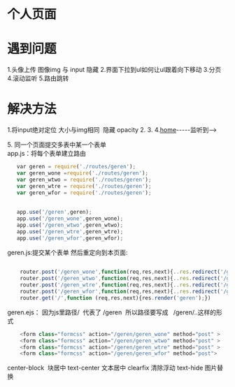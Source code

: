 
# 个人页面




# 遇到问题
1.头像上传  图像img 与 input 隐藏
2.界面下拉到ul如何让ul跟着向下移动
3.分页
4.滚动监听
5.路由跳转

# 解决方法

1.将input绝对定位 大小与img相同  隐藏  opacity
2.
3.
4.<a href="#home">home</a>-----监听到--><div id="home"></div>
5. 同一个页面提交多表中某一个表单  
 app.js：将每个表单建立路由 
 ```js
    var geren = require('./routes/geren');
    var geren_wone =require('./routes/geren');
    var geren_wtwo = require('./routes/geren');
    var geren_wtre = require('./routes/geren');
    var geren_wfor = require('./routes/geren');
    
    
    app.use('/geren',geren);
    app.use('/geren_wone',geren_wone);
    app.use('/geren_wtwo',geren_wtwo);
    app.use('/geren_wtre',geren_wtre);
    app.use('/geren_wfor',geren_wfor);
 ```
    
     
     
 geren.js:提交某个表单 然后重定向到本页面:
 
 
 ```js
    
     router.post('/geren_wone',function(req,res,next){..res.redirect('/geren');})
     router.post('/geren_wtwo',function(req,res,next){..res.redirect('/geren');})
     router.post('/geren_wtre',function(req,res,next){..res.redirect('/geren');})
     router.post('/geren_wfor',function(req,res,next){..res.redirect('/geren');})
     router.get('/',function (req,res,next){res.render('geren');})
 ```
 
 
 geren.ejs： 因为js里路径/  代表了 /geren  所以路径要写成   /geren/..这样的形式
 ```js
     <form class="formcss" action="/geren/geren_wone" method="post" >
     <form class="formcss" action="/geren/geren_wtwo" method="post" >
     <form class="formcss" action="/geren/geren_wtre" method="post" >
     <form class="formcss" action="/geren/geren_wfor" method="post">
 ```  




center-block  块居中  text-center 文本居中
clearfix 清除浮动
text-hide 图片替换



